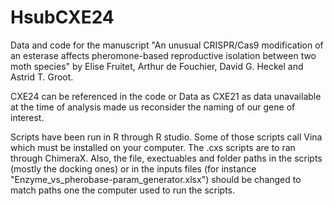 # HsubCXE24
Data and code for the manuscript "An unusual CRISPR/Cas9 modification of an esterase affects pheromone-based reproductive isolation between two moth species" by  Elise Fruitet, Arthur de Fouchier, David G. Heckel and Astrid T. Groot.

CXE24 can be referenced in the code or Data as CXE21 as data unavailable at the time of analysis made us reconsider the naming of our gene of interest.

Scripts have been run in R through R studio. Some of those scripts call Vina which must be installed on your computer. The .cxs scripts are to ran through ChimeraX.
Also,  the file, exectuables and folder paths in the scripts (mostly the docking ones) or in the inputs files (for instance "Enzyme_vs_pherobase-param_generator.xlsx") should be changed to match paths one the computer used to run the scripts.
